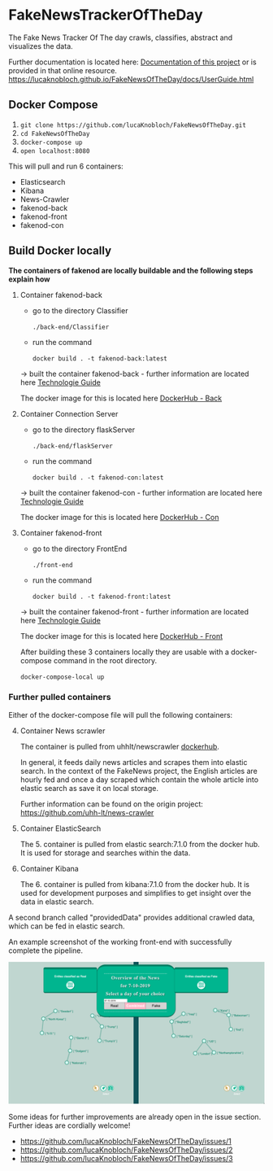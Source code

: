 # FakeNewsTrackerOfTheDay

The Fake News Tracker Of The day crawls, classifies, abstract and visualizes the data.

Further documentation is located here: [Documentation of this project](./docs/UserGuide.md) or is provided in that online resource. <https://lucaknobloch.github.io/FakeNewsOfTheDay/docs/UserGuide.html>

## Docker Compose

1. `git clone https://github.com/lucaKnobloch/FakeNewsOfTheDay.git`
2. `cd FakeNewsOfTheDay`
3. `docker-compose up`
4. `open localhost:8080`

This will pull and run 6 containers:

- Elasticsearch
- Kibana
- News-Crawler
- fakenod-back
- fakenod-front
- fakenod-con

## Build Docker locally

**The containers of fakenod are locally buildable and the following steps explain how**

1. Container fakenod-back
    - go to the directory Classifier

        `./back-end/Classifier`

    - run the command

        `docker build . -t fakenod-back:latest`

    -> built the container fakenod-back
        - further information are located here [Technologie Guide](./docs/TechnologieGuide.md)

    The docker image for this is located here [DockerHub -  Back](https://cloud.docker.com/repository/docker/buecherwurm/fakenod-back)

2. Container Connection Server
    - go to the directory flaskServer

        `./back-end/flaskServer`
    - run the command

        `docker build . -t fakenod-con:latest`

    -> built the container fakenod-con
        -   further information are located here [Technologie Guide](./docs/TechnologieGuide.md)

    The docker image for this is located here [DockerHub - Con](https://cloud.docker.com/repository/docker/buecherwurm/fakenod-con)

3. Container fakenod-front
    - go to the directory FrontEnd

        `./front-end`
    - run the command

        `docker build . -t fakenod-front:latest`

    -> built the container fakenod-front
        - further information are located here [Technologie Guide](./docs/TechnologieGuide.md)

    The docker image for this is located here [DockerHub - Front](https://cloud.docker.com/repository/docker/buecherwurm/fakenod-front)

    After building these 3 containers locally they are usable with a docker-compose command in the root directory.

    `docker-compose-local up`

### Further pulled containers

Either of the docker-compose file will pull the following containers: 

4. Container News scrawler

    The container is pulled from uhhlt/newscrawler [dockerhub](https://hub.docker.com/r/uhhlt/newscrawler).

    In general, it feeds daily news articles and scrapes them into elastic search.
    In the context of the FakeNews project, the English articles are hourly fed and once a day scraped which contain the whole article into elastic search as save it on local storage.

    Further information can be found on the origin project: <https://github.com/uhh-lt/news-crawler>

5. Container ElasticSearch

   The 5. container is pulled from elastic search:7.1.0 from the docker hub. It is used for storage and searches within the data.

6. Container Kibana

    The 6. container is pulled from kibana:7.1.0 from the docker hub. It is used for development purposes and simplifies to get insight over the data in elastic search.

A second branch called "providedData" provides additional crawled data, which can be fed in elastic search.

An example screenshot of the working front-end with successfully complete the pipeline.

![Overview](./docs/pictures/Overview.png)

Some ideas for further improvements are already open in the issue section. Further ideas are cordially welcome!

* <https://github.com/lucaKnobloch/FakeNewsOfTheDay/issues/1>
* <https://github.com/lucaKnobloch/FakeNewsOfTheDay/issues/2>
* <https://github.com/lucaKnobloch/FakeNewsOfTheDay/issues/3>
